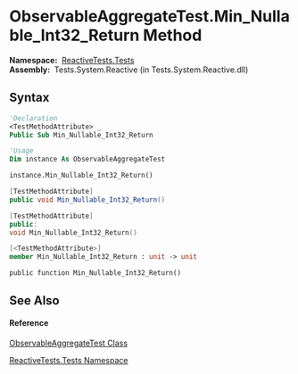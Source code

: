 # ObservableAggregateTest.Min\_Nullable\_Int32\_Return Method

**Namespace:**  [ReactiveTests.Tests](ReactiveTests.Tests\ReactiveTests.Tests.md)  
**Assembly:**  Tests.System.Reactive (in Tests.System.Reactive.dll)

## Syntax

```vb
'Declaration
<TestMethodAttribute> _
Public Sub Min_Nullable_Int32_Return
```

```vb
'Usage
Dim instance As ObservableAggregateTest

instance.Min_Nullable_Int32_Return()
```

```csharp
[TestMethodAttribute]
public void Min_Nullable_Int32_Return()
```

```c++
[TestMethodAttribute]
public:
void Min_Nullable_Int32_Return()
```

```fsharp
[<TestMethodAttribute>]
member Min_Nullable_Int32_Return : unit -> unit 
```

```jscript
public function Min_Nullable_Int32_Return()
```

## See Also

#### Reference

[ObservableAggregateTest Class](ObservableAggregateTest\ObservableAggregateTest.md)

[ReactiveTests.Tests Namespace](ReactiveTests.Tests\ReactiveTests.Tests.md)




